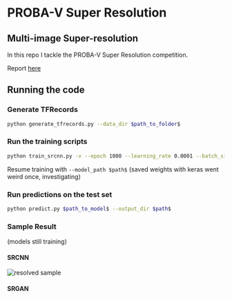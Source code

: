 # PROBA-V Super Resolution
## Multi-image Super-resolution

In this repo I tackle the PROBA-V Super Resolution competition.

Report [here](https://neuralburst.com/probav-super-resolution/ "Report")

## Running the code

### Generate TFRecords

```bash
python generate_tfrecords.py --data_dir $path_to_folder$
```

### Run the training scripts

```bash
python train_srcnn.py -v --epoch 1000 --learning_rate 0.0001 --batch_size 4 
```
Resume training with ```--model_path $path$``` (saved weights with keras went weird once, investigating)

### Run predictions on the test set

```bash
python predict.py $path_to_model$ --output_dir $path$
```


### Sample Result
(models still training)

#### SRCNN
![resolved sample](https://neuralburst.com/content/images/2019/07/399-1.png)

#### SRGAN
